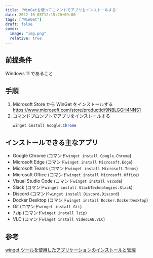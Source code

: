 ```yaml
---
title: 'WinGetを使ってコマンドでアプリをインストールする'
date: 2022-10-05T12:15:20+09:00
tags: ["WinGet"]
draft: false
cover:
  image: "img.png"
  relative: true
---
```

## 前提条件
Windows 11 であること

## 手順
1. Microsoft Store から WinGet をインストールする
   https://www.microsoft.com/store/productId/9NBLGGH4NNS1
2. コマンドプロンプトでアプリをインストールする
    ```powershell
    winget install Google.Chrome
    ```
## インストールできる主なアプリ
- Google Chrome (コマンド`winget install Google.Chrome`)
- Microsoft Edge (コマンド`winget install Microsoft.Edge`)
- Microsoft Teams (コマンド`winget install Microsoft.Teams`)
- Microsoft Office (コマンド`winget install Microsoft.Office`)
- Visual Studio Code (コマンド`winget install vscode`)
- Slack (コマンド`winget install SlackTechnologies.Slack`)
- Discord (コマンド`winget install Discord.Discord`)
- Docker Desktop (コマンド`winget install Docker.DockerDesktop`)
- Git (コマンド`winget install Git`)
- 7zip (コマンド`winget install 7zip`)
- VLC (コマンド`winget install VideoLAN.VLC`)

## 参考
[winget ツールを使用したアプリケーションのインストールと管理](https://learn.microsoft.com/ja-jp/windows/package-manager/winget/)